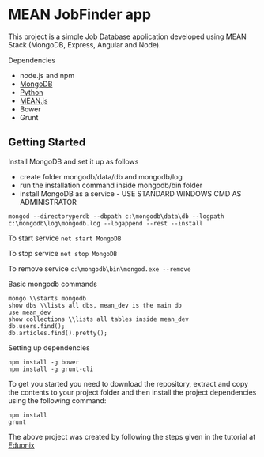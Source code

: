 # MEAN JobFinder app

This project is a simple Job Database application developed using MEAN Stack (MongoDB, Express, Angular and Node).

Dependencies
- node.js and npm
- [MongoDB](https://www.mongodb.org/)
- [Python](https://www.python.org/)
- [MEAN.js](http://meanjs.org/)
- Bower
- Grunt

## Getting Started

Install MongoDB and set it up as follows
- create folder mongodb/data/db and mongodb/log
- run the installation command inside mongodb/bin folder
- install MongoDB as a service - USE STANDARD WINDOWS CMD AS ADMINISTRATOR
```
mongod --directoryperdb --dbpath c:\mongodb\data\db --logpath c:\mongodb\log\mongodb.log --logappend --rest --install 
```

To start service
`
net start MongoDB
`

To stop service
`
net stop MongoDB
`

To remove service
`
c:\mongodb\bin\mongod.exe --remove
`

Basic mongodb commands
```
mongo \\starts mongodb
show dbs \\lists all dbs, mean_dev is the main db
use mean_dev
show collections \\lists all tables inside mean_dev
db.users.find();
db.articles.find().pretty();
```

Setting up dependencies
```
npm install -g bower
npm install -g grunt-cli
```

To get you started you need to download the repository, extract and copy the contents to your project folder and then install the project dependencies using the following command:
```
npm install
grunt
```

The above project was created by following the steps given in the tutorial at [Eduonix](https://www.udemy.com/learn-angularjs-development/)
